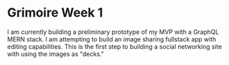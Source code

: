 # Grimoire Week 1

I am currently building a preliminary prototype of my MVP with a GraphQL MERN stack. I am attempting to build an image sharing fullstack app with editing capabilities. This is the first step to building a social networking site with using the images as "decks."
